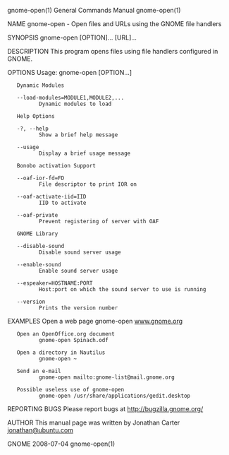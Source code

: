 gnome-open(1)                                                 General Commands Manual                                                gnome-open(1)

NAME
       gnome-open - Open files and URLs using the GNOME file handlers

SYNOPSIS
       gnome-open [OPTION]... [URL]...

DESCRIPTION
       This program opens files using file handlers configured in GNOME.

OPTIONS
       Usage: gnome-open [OPTION...]

       Dynamic Modules

       --load-modules=MODULE1,MODULE2,...
              Dynamic modules to load

       Help Options

       -?, --help
              Show a brief help message

       --usage
              Display a brief usage message

       Bonobo activation Support

       --oaf-ior-fd=FD
              File descriptor to print IOR on

       --oaf-activate-iid=IID
              IID to activate

       --oaf-private
              Prevent registering of server with OAF

       GNOME Library

       --disable-sound
              Disable sound server usage

       --enable-sound
              Enable sound server usage

       --espeaker=HOSTNAME:PORT
              Host:port on which the sound server to use is running

       --version
              Prints the version number

EXAMPLES
       Open a web page
              gnome-open www.gnome.org

       Open an OpenOffice.org document
              gnome-open Spinach.odf

       Open a directory in Nautilus
              gnome-open ~

       Send an e-mail
              gnome-open mailto:gnome-list@mail.gnome.org

       Possible useless use of gnome-open
              gnome-open /usr/share/applications/gedit.desktop

REPORTING BUGS
       Please report bugs at http://bugzilla.gnome.org/

AUTHOR
       This manual page was written by Jonathan Carter <jonathan@ubuntu.com>

GNOME                                                               2008-07-04                                                       gnome-open(1)
